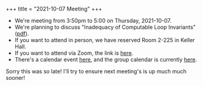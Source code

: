 +++
title = "2021-10-07 Meeting"
+++

- We're meeting from 3:50pm to 5:00 on Thursday, 2021-10-07.
- We're planning to discuss "Inadequacy of Computable Loop Invariants" ([pdf]).
- If you want to attend in person, we have reserved Room 2-225 in Keller Hall.
- If you want to attend via Zoom, the link is [here][zoom].
- There's a calendar event [here][event], and the group calendar is currently [here](https://umn-plseminar.github.io/#calendar).

<!--more-->

Sorry this was so late! I'll try to ensure next meeting's is up much much sooner!

[event]: https://calendar.google.com/calendar/event?eid=cWQ4YzZkamxyaDlhZGQycWVkbWxmMHU3MThfMjAyMTEwMDdUMjA1MDAwWiBwZTJwNG9kazdrZnBldGc2YzBzNHE5Zjdqa0Bn&ctz=America/Chicago
[pdf]: https://web.eecs.umich.edu/~gurevich/Opera/146.pdf
[zoom]: https://umn.zoom.us/j/96543487339
